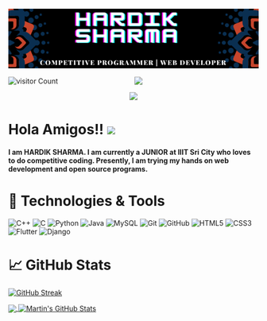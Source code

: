 ![Header](https://github.com/hardik302001/hardik302001/blob/main/HARDIK%20SHARMA.png "Header")

 
![visitor Count](https://visitor-badge.laobi.icu/badge?page_id=hardik302001.hardik302001)
 <img align='right' src="https://github.com/hardik302001/hardik302001/svg.svg" width="250">

  <div align="center">  

  <a href="mailto:shardik2001@gmail.com"> <img src="https://img.icons8.com/fluent/48/000000/gmail.png" width="5%"/> </a>
  
  </div>
 
# Hola Amigos!! <img src="https://raw.githubusercontent.com/MartinHeinz/MartinHeinz/master/wave.gif" width="30px">
#### I am HARDIK SHARMA. I am currently a JUNIOR at IIIT Sri City who loves to do competitive coding. Presently, I am trying my hands on web development and open source programs.

# 🔧 Technologies & Tools

![C++](https://img.shields.io/badge/-++-00599C?style=flat-square&logo=c)
![C](https://img.shields.io/badge/--00599C?style=flat-square&logo=c)
![Python](https://img.shields.io/badge/-Python-black?style=flat-square&logo=Python)
![Java](https://img.shields.io/badge/-java-E34A86?style=flat-square&logo=java)
![MySQL](https://img.shields.io/badge/-MySQL-black?style=flat-square&logo=mysql)
![Git](https://img.shields.io/badge/-Git-black?style=flat-square&logo=git)
![GitHub](https://img.shields.io/badge/-GitHub-181717?style=flat-square&logo=github)
![HTML5](https://img.shields.io/badge/-HTML5-E34F26?style=flat-square&logo=html5&logoColor=white)
![CSS3](https://img.shields.io/badge/-CSS3-1572B6?style=flat-square&logo=css3)
![Flutter](https://img.shields.io/badge/-Flutter-lightgrey)
![Django](https://img.shields.io/badge/-Django-orange)


# &#x1f4c8; GitHub Stats
[![GitHub Streak](https://github-readme-streak-stats.herokuapp.com?user=hardik302001&date_format=M%20j%5B%2C%20Y%5D)](https://git.io/streak-stats)



<a href="https://github.com/hardik302001/hardik302001">
  <img align="center" src="https://github-readme-stats.vercel.app/api/top-langs/?username=hardik302001&title_color=ffffff&text_color=c9cacc&icon_color=2bbc8a&bg_color=1d1f21" />
</a>
<a href="https://github.com/hardik302001/FlutterProjects">
  <img align="center" src="https://github-readme-stats.vercel.app/api?username=hardik302001&show_icons=true&line_height=27&count_private=true&title_color=ffffff&text_color=c9cacc&icon_color=2bbc8a&bg_color=1d1f21" alt="Martin's GitHub Stats" />
</a>



</div>
